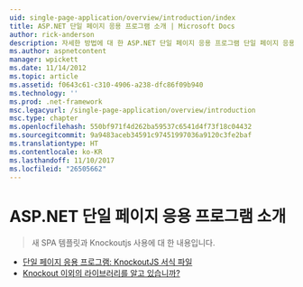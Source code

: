 ```yaml
---
uid: single-page-application/overview/introduction/index
title: ASP.NET 단일 페이지 응용 프로그램 소개 | Microsoft Docs
author: rick-anderson
description: 자세한 방법에 대 한 ASP.NET 단일 페이지 응용 프로그램 단일 페이지 응용 프로그램 (SPA)를 사용 하면 중요 한 클라이언트 쪽 interacti를 포함 하는 응용 프로그램을 빌드할 수 있습니다...
ms.author: aspnetcontent
manager: wpickett
ms.date: 11/14/2012
ms.topic: article
ms.assetid: f0643c61-c310-4906-a238-dfc86f09b940
ms.technology: ''
ms.prod: .net-framework
msc.legacyurl: /single-page-application/overview/introduction
msc.type: chapter
ms.openlocfilehash: 550bf971f4d262ba59537c6541d4f73f18c04432
ms.sourcegitcommit: 9a9483aceb34591c97451997036a9120c3fe2baf
ms.translationtype: HT
ms.contentlocale: ko-KR
ms.lasthandoff: 11/10/2017
ms.locfileid: "26505662"
---
```

<a name="introduction-to-aspnet-single-page-application"></a>ASP.NET 단일 페이지 응용 프로그램 소개
====================
> 새 SPA 템플릿과 Knockoutjs 사용에 대 한 내용입니다.


- [단일 페이지 응용 프로그램: KnockoutJS 서식 파일](knockoutjs-template.md)
- [Knockout 이외의 라이브러리를 알고 있습니까?](other-libraries.md)
